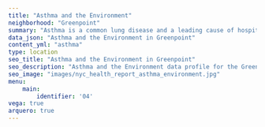 ```yaml
---
title: "Asthma and the Environment"
neighborhood: "Greenpoint"
summary: "Asthma is a common lung disease and a leading cause of hospitalizations for children under 15 years old. This report provides a summary of asthma indicators by neighborhood. It also describes housing and neighborhood characteristics that can make asthma worse."
data_json: "Asthma and the Environment in Greenpoint"
content_yml: "asthma"
type: location
seo_title: "Asthma and the Environment in Greenpoint"
seo_description: "Asthma and the Environment data profile for the Greenpoint neighborhood of NYC."
seo_image: "images/nyc_health_report_asthma_environment.jpg"
menu:
    main:
        identifier: '04'
vega: true
arquero: true
---
```

